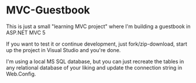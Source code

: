 MVC-Guestbook
=============

This is just a small "learning MVC project" where I'm building a guestbook in ASP.NET MVC 5

If you want to test it or continue development, just fork/zip-download, start up the project in Visual Studio and you're done.

I'm using a local MS SQL database, but you can just recreate the tables in any relational database of your liking and update the connection string in Web.Config.

